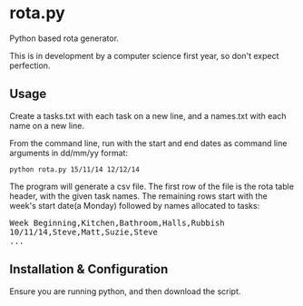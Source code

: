 rota.py
=======
Python based rota generator.

This is in development by a computer science first year, so don't expect perfection.

Usage
-----
Create a tasks.txt with each task on a new line, and a names.txt with each name on a new line.

From the command line, run with the start and end dates as command line arguments in dd/mm/yy format:

`python rota.py 15/11/14 12/12/14`

The program will generate a csv file. The first row of the file is the rota table header, with the given task names. The remaining rows start with the week's start date(a Monday) followed by names allocated to tasks:

<pre>
Week Beginning,Kitchen,Bathroom,Halls,Rubbish
10/11/14,Steve,Matt,Suzie,Steve
...
</pre>

Installation & Configuration
----------------------------
Ensure you are running python, and then download the script.
